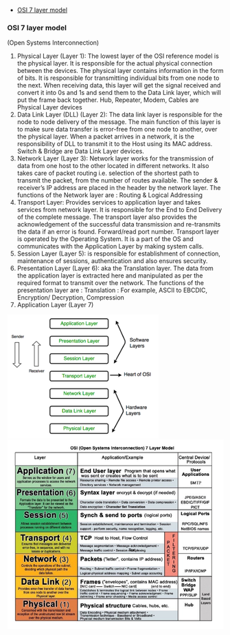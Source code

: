 * [OSI 7 layer model](#osi-7-layer-model)

### OSI 7 layer model
(Open Systems Interconnection)

1. Physical Layer (Layer 1):
The lowest layer of the OSI reference model is the physical layer. It is responsible for the actual physical connection between the devices. The physical layer contains information in the form of bits. It is responsible for transmitting individual bits from one node to the next. When receiving data, this layer will get the signal received and convert it into 0s and 1s and send them to the Data Link layer, which will put the frame back together.
Hub, Repeater, Modem, Cables are Physical Layer devices
2. Data Link Layer (DLL) (Layer 2):
The data link layer is responsible for the node to node delivery of the message. The main function of this layer is to make sure data transfer is error-free from one node to another, over the physical layer. When a packet arrives in a network, it is the responsibility of DLL to transmit it to the Host using its MAC address.
Switch & Bridge are Data Link Layer devices.
3. Network Layer (Layer 3):
Network layer works for the transmission of data from one host to the other located in different networks. It also takes care of packet routing i.e. selection of the shortest path to transmit the packet, from the number of routes available. The sender & receiver’s IP address are placed in the header by the network layer.
The functions of the Network layer are : Routing & Logical Addressing
4. Transport Layer:
Provides services to application layer and takes services from network layer. It is responsible for the End to End Delivery of the complete message. The transport layer also provides the acknowledgement of the successful data transmission and re-transmits the data if an error is found. Forward/read port number.
Transport layer is operated by the Operating System. It is a part of the OS and communicates with the Application Layer by making system calls.
5. Session Layer (Layer 5):
is responsible for establishment of connection, maintenance of sessions, authentication and also ensures security.
6. Presentation Layer (Layer 6):
aka the Translation layer. The data from the application layer is extracted here and manipulated as per the required format to transmit over the network.
The functions of the presentation layer are :
Translation : For example, ASCII to EBCDIC, Encryption/ Decryption, Compression
7. Application Layer (Layer 7)

<img src="images/computer-network-osi-model-layers.png" alt="OSI model" width="70%"/>  

<img src="images/osi-model.jpeg" alt="OSI model"/>